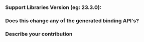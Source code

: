 ### Support Libraries Version (eg: 23.3.0):


### Does this change any of the generated binding API's?


### Describe your contribution
